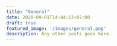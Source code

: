 ```yaml
---
title: "General"
date: 2020-09-01T14:44:13+07:00
draft: true
featured_image: '/images/general.png'
description: Any other posts goes here.
---
```


